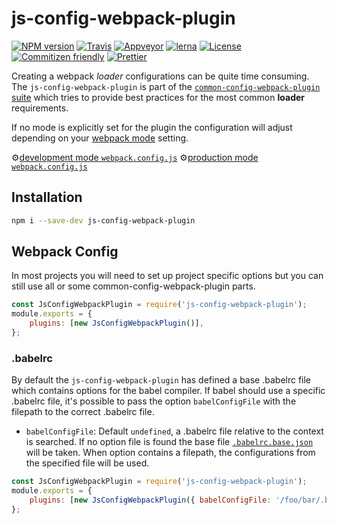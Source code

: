 # js-config-webpack-plugin

[![NPM version](https://badge.fury.io/js/js-config-webpack-plugin.svg)](https://www.npmjs.com/package/js-config-webpack-plugin)
[![Travis](https://img.shields.io/travis/namics/webpack-config-plugins/master.svg)](https://travis-ci.org/namics/webpack-config-plugins)
[![Appveyor](https://ci.appveyor.com/api/projects/status/9aes52639g1uwk89/branch/master?svg=true)](https://ci.appveyor.com/project/namics/webpack-config-plugins/branch/master)
[![lerna](https://img.shields.io/badge/maintained%20with-lerna-cc00ff.svg)](https://lernajs.io/)
[![License](https://img.shields.io/badge/license-MIT-green.svg)](http://opensource.org/licenses/MIT)
[![Commitizen friendly](https://img.shields.io/badge/commitizen-friendly-brightgreen.svg)](http://commitizen.github.io/cz-cli/)
[![Prettier](https://img.shields.io/badge/Code%20Style-Prettier-green.svg)](https://github.com/prettier/prettier)

Creating a webpack _loader_ configurations can be quite time consuming.  
The `js-config-webpack-plugin` is part of the [`common-config-webpack-plugin` suite](https://github.com/namics/webpack-config-plugins) which tries to provide best practices for the most common **loader** requirements.

If no mode is explicitly set for the plugin the configuration will adjust depending on your [webpack mode](https://webpack.js.org/concepts/mode/) setting.

⚙️[development mode `webpack.config.js`](https://github.com/namics/webpack-config-plugins/raw/master/packages/js-config-webpack-plugin/config/development.config.js)
⚙️[production mode `webpack.config.js`](https://github.com/namics/webpack-config-plugins/raw/master/packages/js-config-webpack-plugin/config/production.config.js)

## Installation

```bash
npm i --save-dev js-config-webpack-plugin
```

## Webpack Config

In most projects you will need to set up project specific options but you can still use all or
some common-config-webpack-plugin parts.

```js
const JsConfigWebpackPlugin = require('js-config-webpack-plugin');
module.exports = {
    plugins: [new JsConfigWebpackPlugin()],
};
```

### .babelrc

By default the `js-config-webpack-plugin` has defined a base .babelrc file which contains options for the babel compiler. If babel should use a specific .babelrc file, it's possible to pass the option `babelConfigFile` with the filepath to the correct .babelrc file.

-   `babelConfigFile`: Default `undefined`, a .babelrc file relative to the context is searched. If no option file is found the base file [`.babelrc.base.json`](https://github.com/namics/webpack-config-plugins/raw/master/packages/js-config-webpack-plugin/config/.babelrc.base.json) will be taken. When option contains a filepath, the configurations from the specified file will be used.

```js
const JsConfigWebpackPlugin = require('js-config-webpack-plugin');
module.exports = {
    plugins: [new JsConfigWebpackPlugin({ babelConfigFile: '/foo/bar/.babelrc' })],
};
```
